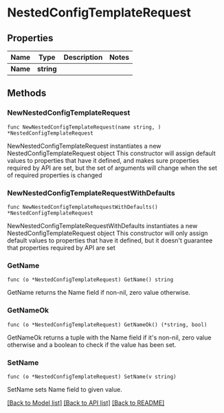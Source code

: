 # NestedConfigTemplateRequest

## Properties

Name | Type | Description | Notes
------------ | ------------- | ------------- | -------------
**Name** | **string** |  | 

## Methods

### NewNestedConfigTemplateRequest

`func NewNestedConfigTemplateRequest(name string, ) *NestedConfigTemplateRequest`

NewNestedConfigTemplateRequest instantiates a new NestedConfigTemplateRequest object
This constructor will assign default values to properties that have it defined,
and makes sure properties required by API are set, but the set of arguments
will change when the set of required properties is changed

### NewNestedConfigTemplateRequestWithDefaults

`func NewNestedConfigTemplateRequestWithDefaults() *NestedConfigTemplateRequest`

NewNestedConfigTemplateRequestWithDefaults instantiates a new NestedConfigTemplateRequest object
This constructor will only assign default values to properties that have it defined,
but it doesn't guarantee that properties required by API are set

### GetName

`func (o *NestedConfigTemplateRequest) GetName() string`

GetName returns the Name field if non-nil, zero value otherwise.

### GetNameOk

`func (o *NestedConfigTemplateRequest) GetNameOk() (*string, bool)`

GetNameOk returns a tuple with the Name field if it's non-nil, zero value otherwise
and a boolean to check if the value has been set.

### SetName

`func (o *NestedConfigTemplateRequest) SetName(v string)`

SetName sets Name field to given value.



[[Back to Model list]](../README.md#documentation-for-models) [[Back to API list]](../README.md#documentation-for-api-endpoints) [[Back to README]](../README.md)


